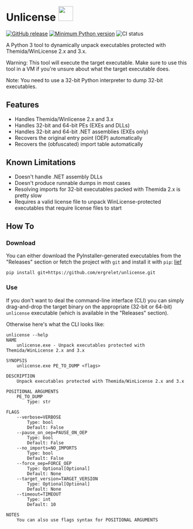 # Unlicense <img src="https://raw.githubusercontent.com/ergrelet/unlicense/dev/assets/unlicense.ico" width="40">

[![GitHub release](https://img.shields.io/github/release/ergrelet/unlicense.svg)](https://github.com/ergrelet/unlicense/releases) [![Minimum Python version](https://img.shields.io/badge/python-3.9+-blue.svg)](https://www.python.org/downloads/) ![CI status](https://github.com/ergrelet/unlicense/actions/workflows/check.yml/badge.svg?branch=main)

A Python 3 tool to dynamically unpack executables protected with
Themida/WinLicense 2.x and 3.x.

Warning: This tool will execute the target executable. Make sure to use this
tool in a VM if you're unsure about what the target executable does.

Note: You need to use a 32-bit Python interpreter to dump 32-bit executables.

## Features

* Handles Themida/Winlicense 2.x and 3.x
* Handles 32-bit and 64-bit PEs (EXEs and DLLs)
* Handles 32-bit and 64-bit .NET assemblies (EXEs only)
* Recovers the original entry point (OEP) automatically
* Recovers the (obfuscated) import table automatically

## Known Limitations

* Doesn't handle .NET assembly DLLs
* Doesn't produce runnable dumps in most cases
* Resolving imports for 32-bit executables packed with Themida 2.x is pretty slow
* Requires a valid license file to unpack WinLicense-protected executables that
  require license files to start

## How To

### Download

You can either download the PyInstaller-generated executables from the "Releases"
section or fetch the project with `git` and install it with `pip`: [lief](https://github.com/lief-project/LIEF/releases/download/0.13.1/lief-0.13.1-cp39-cp39-win_amd64.whl)
```
pip install git+https://github.com/ergrelet/unlicense.git
```

### Use

If you don't want to deal the command-line interface (CLI) you can simply
drag-and-drop the target binary on the appropriate (32-bit or 64-bit) `unlicense`
executable (which is available in the "Releases" section).

Otherwise here's what the CLI looks like:
```
unlicense --help
NAME
    unlicense.exe - Unpack executables protected with Themida/WinLicense 2.x and 3.x

SYNOPSIS
    unlicense.exe PE_TO_DUMP <flags>

DESCRIPTION
    Unpack executables protected with Themida/WinLicense 2.x and 3.x

POSITIONAL ARGUMENTS
    PE_TO_DUMP
        Type: str

FLAGS
    --verbose=VERBOSE
        Type: bool
        Default: False
    --pause_on_oep=PAUSE_ON_OEP
        Type: bool
        Default: False
    --no_imports=NO_IMPORTS
        Type: bool
        Default: False
    --force_oep=FORCE_OEP
        Type: Optional[Optional]
        Default: None
    --target_version=TARGET_VERSION
        Type: Optional[Optional]
        Default: None
    --timeout=TIMEOUT
        Type: int
        Default: 10

NOTES
    You can also use flags syntax for POSITIONAL ARGUMENTS
```
